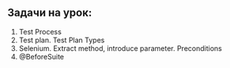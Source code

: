 ## Задачи на урок:

1. Test Process
2. Test plan. Test Plan Types
3. Selenium. Extract method, introduce parameter. Preconditions
4. @BeforeSuite
